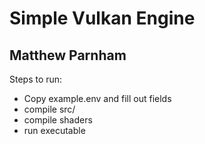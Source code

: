 # Simple Vulkan Engine
## Matthew Parnham

Steps to run:
* Copy example.env and fill out fields
* compile src/
* compile shaders
* run executable
